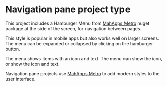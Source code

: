 # Navigation pane project type

This project includes a Hamburger Menu from [MahApps.Metro](./mahapps-metro.md) nuget package at the side of the screen, for navigation between pages.

This style is popular in mobile apps but also works well on larger screens. The menu can be expanded or collapsed by clicking on the hamburger button.

The menu shows items with an icon and text. The menu can show the icon, or show the icon and text.

Navigation pane projects use [MahApps.Metro](./mahapps-metro.md) to add modern styles to the user interface.